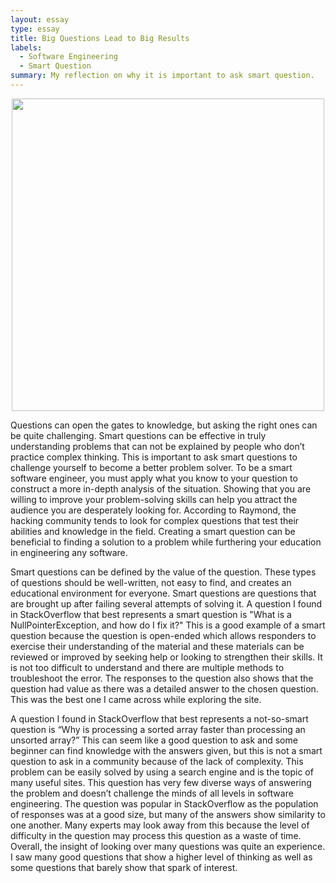 ```yaml
---
layout: essay
type: essay
title: Big Questions Lead to Big Results
labels:
  - Software Engineering
  - Smart Question
summary: My reflection on why it is important to ask smart question.
---
```

<p align='center'>  
<img src='https://www.tanveernaseer.com/wp-content/uploads/2019/12/Asking-smarter-questions.jpg' width='500'/>
</p>
  Questions can open the gates to knowledge, but asking the right ones can be quite challenging. Smart questions can be effective in truly understanding problems that can not be explained by people who don’t practice complex thinking. This is important to ask smart questions to challenge yourself to become a better problem solver. To be a smart software engineer, you must apply what you know to your question to construct a more in-depth analysis of the situation. Showing that you are willing to improve your problem-solving skills can help you attract the audience you are desperately looking for. According to Raymond, the hacking community tends to look for complex questions that test their abilities and knowledge in the field. Creating a smart question can be beneficial to finding a solution to a problem while furthering your education in engineering any software.
  
  Smart questions can be defined by the value of the question. These types of questions should be well-written, not easy to find, and creates an educational environment for everyone. Smart questions are questions that are brought up after failing several attempts of solving it. A question I found in StackOverflow that best represents a smart question is "What is a NullPointerException, and how do I fix it?" This is a good example of a smart question because the question is open-ended which allows responders to exercise their understanding of the material and these materials can be reviewed or improved by seeking help or looking to strengthen their skills. It is not too difficult to understand and there are multiple methods to troubleshoot the error. The responses to the question also shows that the question had value as there was a detailed answer to the chosen question. This was the best one I came across while exploring the site.
  
  A question I found in StackOverflow that best represents a not-so-smart question is “Why is processing a sorted array faster than processing an unsorted array?” This can seem like a good question to ask and some beginner can find knowledge with the answers given, but this is not a smart question to ask in a community because of the lack of complexity. This problem can be easily solved by using a search engine and is the topic of many useful sites. This question has very few diverse ways of answering the problem and doesn’t challenge the minds of all levels in software engineering. The question was popular in StackOverflow as the population of responses was at a good size, but many of the answers show similarity to one another. Many experts may look away from this because the level of difficulty in the question may process this question as a waste of time. Overall, the insight of looking over many questions was quite an experience. I saw many good questions that show a higher level of thinking as well as some questions that barely show that spark of interest. 

